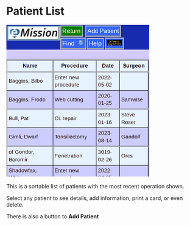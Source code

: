# Patient List

![](images/AllPatients.png)

This is a sortable list of patients with the most recent operation shown.

Select any patient to see details, add information, print a card, or even delete.

There is also a button to **Add Patient**